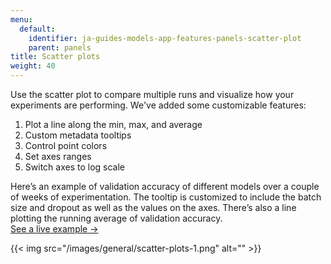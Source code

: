```yaml
---
menu:
  default:
    identifier: ja-guides-models-app-features-panels-scatter-plot
    parent: panels
title: Scatter plots
weight: 40
---
```


Use the scatter plot to compare multiple runs and visualize how your experiments are performing. We've added some customizable features:

1. Plot a line along the min, max, and average
2. Custom metadata tooltips
3. Control point colors 
4. Set axes ranges
5. Switch axes to log scale

Here’s an example of validation accuracy of different models over a couple of weeks of experimentation. The tooltip is customized to include the batch size and dropout as well as the values on the axes. There’s also a line plotting the running average of validation accuracy.  
[See a live example →](https://app.wandb.ai/l2k2/l2k/reports?view=carey%2FScatter%20Plot)

{{< img src="/images/general/scatter-plots-1.png" alt="" >}}
